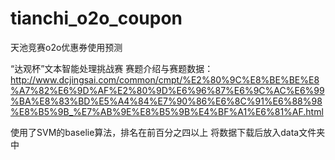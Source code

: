 # tianchi_o2o_coupon
天池竞赛o2o优惠券使用预测

“达观杯”文本智能处理挑战赛
赛题介绍与赛题数据：
http://www.dcjingsai.com/common/cmpt/%E2%80%9C%E8%BE%BE%E8%A7%82%E6%9D%AF%E2%80%9D%E6%96%87%E6%9C%AC%E6%99%BA%E8%83%BD%E5%A4%84%E7%90%86%E6%8C%91%E6%88%98%E8%B5%9B_%E7%AB%9E%E8%B5%9B%E4%BF%A1%E6%81%AF.html


使用了SVM的baselie算法，排名在前百分之四以上
将数据下载后放入data文件夹中
